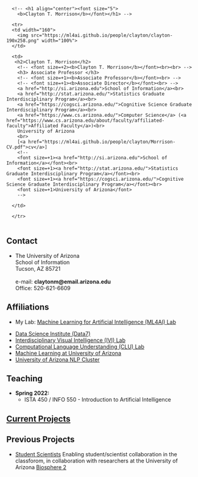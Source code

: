 <table>
    
      <!-- <h1 align="center"><font size="5">
    	<b>Clayton T. Morrison</b></font></h1> -->
    	
   	  <tr>
   	  <td width="160">
   		<img src="https://ml4ai.github.io/people/clayton/clayton-190x258.png" width="100%">
   	  </td>
   	
   	  <td>
   	   <h2>Clayton T. Morrison</h2>
   		<!-- <font size=+2><b>Clayton T. Morrison</b></font><br><br> -->
   		<h3> Associate Professor </h3>
   		<!-- <font size=+1><b>Associate Professor</b></font><br> -->
		<!-- <font size=+1><b>Associate Director</b></font><br> -->
		<a href="http://si.arizona.edu">School of Information</a><br>
		<a href="http://stat.arizona.edu/">Statistics Graduate Interdisciplinary Program</a><br>
		<a href="https://cogsci.arizona.edu/">Cognitive Science Graduate Interdisciplinary Program</a><br>
		<a href="https://www.cs.arizona.edu/">Computer Science</a> (<a href="https://www.cs.arizona.edu/about/faculty/affiliated-faculty">Affiliated Faculty</a>)<br>
		University of Arizona
		<br>
		[<a href="https://ml4ai.github.io/people/clayton/Morrison-CV.pdf">cv</a>]
		<!--
		<font size=+1><a href="http://si.arizona.edu">School of Information</a></font><br>
		<font size=+1><a href="http://stat.arizona.edu/">Statistics Graduate Interdisciplinary Program</a></font><br>
		<font size=+1><a href="https://cogsci.arizona.edu/">Cognitive Science Graduate Interdisciplinary Program</a></font><br>
		<font size=+1>University of Arizona</font>
		-->
<!--
		<font size=+1>and 
		  <a href="http://www.cs.arizona.edu/personnel/joint.html">joint faculty</a> 
		  in <a href="http://cs.arizona.edu">Department of Computer Science</a></font><br>
-->
   	  </td>
	  
	  </tr>
</table>

## Contact

<ul>
    <li>
      The University of Arizona<br>
      School of Information<br>
      Tucson, AZ  85721<br>
      <br>
      e-mail: <strong>claytonm@email.arizona.edu</strong><br>
      Office: 520-621-6609
    </li>
</ul>


## Affiliations

* My Lab:  <a href="https://ml4ai.github.io/">Machine Learning for Artificial Intelligence (ML4AI) Lab</a>

<ul>
	<li> <a href="https://datascience.arizona.edu/">Data Science Institute (Data7)</a></li>  
	<li> <a href="http://ivilab.org">Interdisciplinary Visual Intelligence (IVI) Lab</a></li>
	<li> <a href="http://clulab.cs.arizona.edu/">Computational Language Understanding (CLU) Lab</a></li>
	<li> <a href="http://ml.arizona.edu/">Machine Learning at University of Arizona</a> </li>
	<li> <a href="http://nlp.arizona.edu/">University of Arizona NLP Cluster</a> </li>
</ul>


## Teaching

<ul>
	<li><b>Spring 2022:</b>
	<ul>
		<li>ISTA 450 / INFO 550 - Introduction to Artificial Intelligence</li>
	</ul>
	</li>
</ul>


## <a href="https://ml4ai.github.io/projects/">Current Projects</a>


## Previous Projects

<ul>
<li><a href="https://ml4ai.github.io/projects/evap-web/index.html">Student Scientists</a> Enabling student/scientist collaboration in the classforom, in collaboration with researchers at the University of Arizona <a href="http://www.b2science.org/">Biosphere 2</a></li>
</ul>
